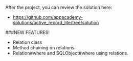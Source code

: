 After the project, you can review the solution here:

* https://github.com/appacademy-solutions/active_record_lite/tree/solution

###NEW FEATURES!
+ Relation class
+ Method chaining on relations
+ Relation#where and SQLObject#where using relations.
